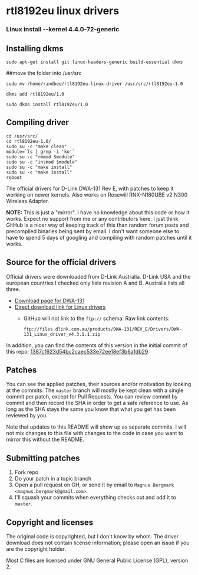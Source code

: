 # rtl8192eu linux drivers

### Linux install --kernel 4.4.0-72-generic

## Installing dkms
	
	sudo apt-get install git linux-headers-generic build-essential dkms


##move the folder into /usr/src
	
	sudo mv /home/randbee/rtl8192eu-linux-driver /usr/src/rtl8192eu-1.0

	dkms add rtl8192eu/1.0

	sudo dkms install rtl8192eu/1.0

## Compiling driver

	cd /usr/src/
	cd rtl8192eu-1.0/
	sudo su -c "make clean"
	module=`ls | grep -i 'ko'`
	sudo su -c "rmmod $module"
	sudo su -c "insmod $module"
	sudo su -c "make install"
	sudo su -c "make install"
	reboot


The official drivers for D-Link DWA-131 Rev E, with patches to keep it working on newer kernels.
Also works on Rosewill RNX-N180UBE v2 N300 Wireless Adapter.

**NOTE:** This is just a "mirror". I have no knowledge about this code or how it works. Expect no support from me or any contributors here. I just think GitHub is a nicer way of keeping track of this than random forum posts and precompiled binaries being sent by email. I don't want someone else to have to spend 5 days of googling and compiling with random patches until it works.

## Source for the official drivers

Official drivers were downloaded from D-Link Australia. D-Link USA and the european countries I checked only lists revision A and B. Australia lists all three.

* [Download page for DWA-131][driver-downloads]
* [Direct download link for Linux drivers][direct-download]
  * GitHub will not link to the `ftp://` schema. Raw link contents:

      `ftp://files.dlink.com.au/products/DWA-131/REV_E/Drivers/DWA-131_Linux_driver_v4.3.1.1.zip`

In addition, you can find the contents of this version in the initial commit of this repo: [1387cf623d54bc2caec533e72ee18ef3b6a1db29][initial-commit]

## Patches

You can see the applied patches, their sources and/or motivation by looking at the commits. The `master` branch will mostly be kept clean with a single commit per patch, except for Pull Requests. You can review commit by commit and then record the SHA in order to get a safe reference to use. As long as the SHA stays the same you know that what you get has been reviewed by you.

Note that updates to this README will show up as separate commits. I will not mix changes to this file with changes to the code in case you want to mirror this without the README.

## Submitting patches

1. Fork repo
2. Do your patch in a topic branch
3. Open a pull request on GH, or send it by email to `Magnus Bergmark <magnus.bergmark@gmail.com>`.
4. I'll squash your commits when everything checks out and add it to `master`.

## Copyright and licenses

The original code is copyrighted, but I don't know by whom. The driver download does not contain license information; please open an issue if you are the copyright holder.

Most C files are licensed under GNU General Public License (GPL), version 2.

[driver-downloads]: http://support.dlink.com.au/Download/download.aspx?product=DWA-131
[direct-download]: ftp://files.dlink.com.au/products/DWA-131/REV_E/Drivers/DWA-131_Linux_driver_v4.3.1.1.zip
[initial-commit]: https://github.com/Mange/rtl8192eu-linux-driver/commit/1387cf623d54bc2caec533e72ee18ef3b6a1db29


